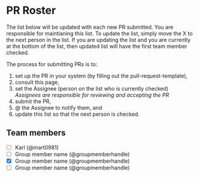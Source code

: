 # PR Roster

The list below will be updated with each new PR submitted.  You are responsible for maintianing this list.  To update the list, simply move the X to the next person in the list.  If you are updating the list and you are currently at the bottom of the list, then updated list will have the first team member checked.

The process for submitting PRs is to: 
1. set up the PR in your system (by filling out the pull-request-template), 
1. consult this page,
1. set the Assignee (person on the list who is currently checked) *Assignees are responsible for reviewing and accepting the PR*
1. submit the PR, 
1. @ the Assignee to notify them, and 
1. update this list so that the next person is checked.

## Team members
- [ ] Karl (@mart0981)
- [ ] Group member name (@groupmemberhandle)
- [x] Group member name (@groupmemberhandle)
- [ ] Group member name (@groupmemberhandle)